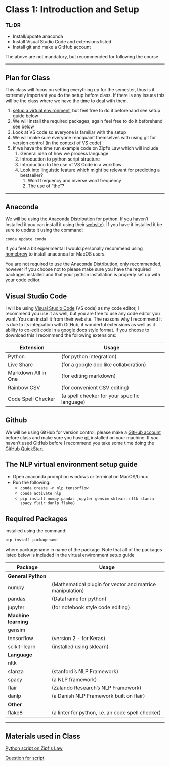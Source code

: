 # Class 1: Introduction and Setup

### TL:DR
 - Install/update anaconda
 - Install Visual Studio Code and extensions listed
 - Install git and make a GitHub account

The above are not mandatory, but recommended for following the course

---


## Plan for Class
This class will focus on setting everything up for the semester, thus is it extremely important you do the setup before class. If there is any issues this will be the class where we have the time to deal with them.

1.  [setup a virtual environment](https://uoa-eresearch.github.io/eresearch-cookbook/recipe/2014/11/20/conda/), but feel free to do it beforehand see setup guide below
2. We will install the required packages, again feel free to do it beforehand see below
3. Look at VS code so everyone is familiar with the setup
4. We will make sure everyone reacquaint themselves with using git for version control (in the context of VS code)
5. If we have the time run example code on Zipf’s Law which will include
    1. General idea of how we process language
    2. Introduction to python script structure
    3. Introduction to the use of VS Code in a workflow
    4. Look into linguistic feature which might be relevant for predicting a bestseller?
        1. Word frequency and inverse word frequency
        2. The use of “the”?

---

## Anaconda
We will be using the Anaconda Distribution for python. If you haven’t Installed it you can install it using their [website](https://docs.anaconda.com/anaconda/install)). If you have it installed it be sure to update it using the command:

`conda update conda`

If you feel a bit experimental I would personally recommend using [homebrew](https://brew.sh) to install anaconda for MacOS users. 

You are not required to use the Anaconda Distribution, only recommended, however if you choose not to please make sure you have the required packages installed and that your python installation is properly set up with your code editor.

## Visual Studio Code
I will be using [Visual Studio Code](https://code.visualstudio.com) (VS code) as my code editor, I recommend you use it as well, but you are free to use any code editor you want. You can install it from their website. The reasons why I recommend it is due to its integration with GitHub, it wonderful extensions as well as it ability to co-edit code in a google docs style format. If you choose to download this I recommend the following extensions:

|Extension| Usage | 
|---|---|
|Python | (for python integration) |
|Live Share | (for a google doc like collaboration) |
|Markdown All in One | (for editing markdown) |
|Rainbow CSV |				(for convenient CSV editing) |
|Code Spell Checker | (a spell checker for your specific language) |


## Github
We will be using GitHub for version control, please make a [GitHub account](https://github.com) before class and make sure you have [git](https://git-scm.com/downloads) installed on your machine. If you haven’t used GitHub before I recommend you take some time doing the [GitHub QuickStart](https://docs.github.com/en/github/getting-started-with-github/quickstart).



## The NLP virtual environment setup guide
- Open anaconda prompt on windows or terminal on MacOS/Linux 
- Run the following:
  - `conda create -n nlp tensorflow`
  - `conda activate nlp`
  - `pip install numpy pandas jupyter gensim sklearn nltk stanza spacy flair danlp flake8`


## Required Packages
installed using the command:

`pip install packagename`

where packagename in name of the package. Note that all of the packages listed below is included in the virtual environment setup guide

|Package| Usage | 
|----------|------------|
| **General Python** |  |
| numpy | (Mathematical plugin for vector and matrice manipulation) |
| pandas | (Dataframe for python) |
|jupyter | (for notebook style code editing) |
|**Machine learning** |
|gensim| |
|tensorflow | (version 2 - for Keras)|
|scikit-learn | (installed using sklearn) |
| **Language** | |
|nltk ||
|stanza | (stanford’s NLP Framework) |
|spacy |  (a NLP framework) |
|flair| (Zalando Research’s NLP Framework) |
|danlp | (a Danish NLP Framework built on flair) |
|**Other**| |
|flake8 | (a linter for python, i.e. an code spell checker) |




---

## Materials used in Class
[Python script on Zipf's Law](https://github.com/auNLP/mdwikiNLP/blob/master/classroom_materials/class_01/zipfs_law.py)

[Question for script](classroom_materials/class_01/question_for_script.md)


<!---
Personal Notes on lecture structure:

1. Installation of Anaconda, VS code, and GitHub
2. Make the virtual environment for NLP (if they have already made it just add tensorflow 2 to it)
3. Intro to VS code
   1. General interface
   2. Linting
   3. Git
   4. liveshare
   5. Other tasks such as Markdown and csv
4. Script


Job application
chcaa@cas.au.dk
-->

